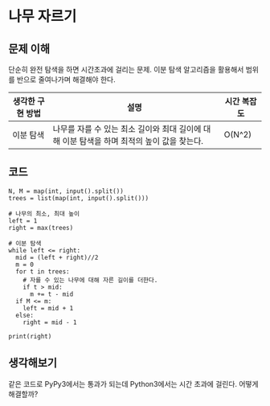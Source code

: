 # 나무 자르기

## 문제 이해
단순히 완전 탐색을 하면 시간초과에 걸리는 문제. 이분 탐색 알고리즘을 활용해서 범위를 반으로 줄여나가며 해결해야 한다.

|생각한 구현 방법|설명|시간 복잡도|
|-|-|-|
|이분 탐색|나무를 자를 수 있는 최소 길이와 최대 길이에 대해 이분 탐색을 하며 최적의 높이 값을 찾는다.|O(N^2)|

## 코드
```
N, M = map(int, input().split())
trees = list(map(int, input().split()))

# 나무의 최소, 최대 높이
left = 1
right = max(trees)

# 이분 탐색
while left <= right:
  mid = (left + right)//2
  m = 0
  for t in trees:
    # 자를 수 있는 나무에 대해 자른 길이를 더한다.
    if t > mid:
      m += t - mid
  if M <= m:
    left = mid + 1
  else:
    right = mid - 1

print(right)
```
## 생각해보기
같은 코드로 PyPy3에서는 통과가 되는데 Python3에서는 시간 초과에 걸린다. 어떻게 해결할까?
